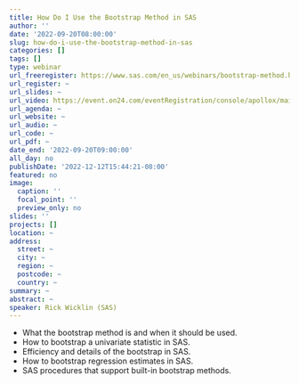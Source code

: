```yaml
---
title: How Do I Use the Bootstrap Method in SAS
author: ''
date: '2022-09-20T08:00:00'
slug: how-do-i-use-the-bootstrap-method-in-sas
categories: []
tags: []
type: webinar
url_freeregister: https://www.sas.com/en_us/webinars/bootstrap-method.html
url_register: ~
url_slides: ~
url_video: https://event.on24.com/eventRegistration/console/apollox/mainEvent?&eventid=3893017&sessionid=1&username=&partnerref=&format=fhvideo1&mobile=&flashsupportedmobiledevice=&helpcenter=&key=2B71F753C457FB1ACC0EDABB62ACFB26&newConsole=true&nxChe=true&newTabCon=true&consoleEarEventConsole=false&text_language_id=en&playerwidth=748&playerheight=526&eventuserid=580824245&contenttype=A&mediametricsessionid=498470537&mediametricid=5480574&usercd=580824245&mode=launch
url_agenda: ~
url_website: ~
url_audio: ~
url_code: ~
url_pdf: ~
date_end: '2022-09-20T09:00:00'
all_day: no
publishDate: '2022-12-12T15:44:21-08:00'
featured: no
image:
  caption: ''
  focal_point: ''
  preview_only: no
slides: ''
projects: []
location: ~
address:
  street: ~
  city: ~
  region: ~
  postcode: ~
  country: ~
summary: ~
abstract: ~
speaker: Rick Wicklin (SAS)
---
```



<!--more-->
- What the bootstrap method is and when it should be used.
- How to bootstrap a univariate statistic in SAS.
- Efficiency and details of the bootstrap in SAS.
- How to bootstrap regression estimates in SAS.
- SAS procedures that support built-in bootstrap methods.